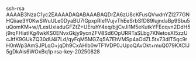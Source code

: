 ssh-rsa AAAAB3NzaC1yc2EAAAADAQABAAABAQDrZA6zU8cKFusQVwdnYZI277GNHQiiae3Y0KwSWuULe0DyaBU7lGpxpRle1VujvThEeSrbSfD89IujndaBp9Sbu5uQomKM+w//LesUxiaduGFZtZ+UEruhY4eq/bjjCvJi1M5eKutkYFEcqvn2DdH5j9rqFHiatIKg4wkKS0ENvxGkjy9ycnZFV8Sd6OpURRTaSLbg7KNetosXI5zzUcJtfK9GUkZQ30dU4i7Ld/qyFqM5MGZq5A7EhVMSp4aOdZL5tx73dIT5qc9rH0nWp3AmSJPLqO+jqDh9CxAHlb0wTF1VDP0JUpoQAvOkt+muQ079KXCIJ5gDkAis6WOxBq1p rsa-key-20250828
